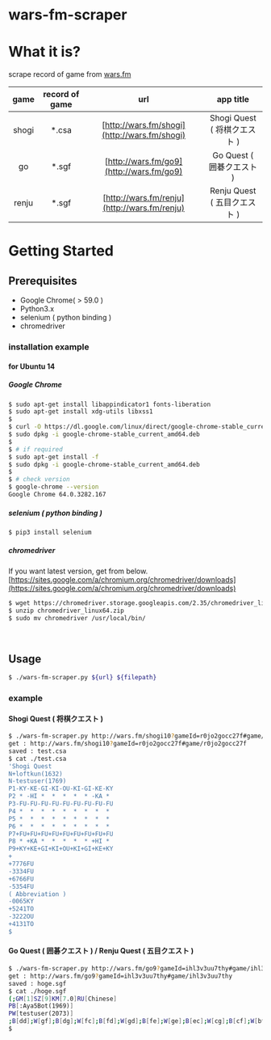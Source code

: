 wars-fm-scraper
==================================================

# What it is?
scrape record of game from [wars.fm](http://wars.fm/)

| game | record of game | url                                          | app title                      |
|:----:|:--------------:|:--------------------------------------------:|:------------------------------:|
| shogi | *.csa         | [http://wars.fm/shogi](http://wars.fm/shogi) | Shogi Quest ( 将棋クエスト )   |
| go    | *.sgf         | [http://wars.fm/go9](http://wars.fm/go9)     | Go Quest ( 囲碁クエスト )      |
| renju | *.sgf         | [http://wars.fm/renju](http://wars.fm/renju) | Renju Quest ( 五目クエスト )   |


# Getting Started
## Prerequisites
- Google Chrome( > 59.0 )  
- Python3.x  
- selenium ( python binding )  
- chromedriver  

### installation example
#### for Ubuntu 14

##### Google Chrome  
```bash
$ sudo apt-get install libappindicator1 fonts-liberation
$ sudo apt-get install xdg-utils libxss1
$ 
$ curl -O https://dl.google.com/linux/direct/google-chrome-stable_current_amd64.deb
$ sudo dpkg -i google-chrome-stable_current_amd64.deb
$ 
$ # if required
$ sudo apt-get install -f
$ sudo dpkg -i google-chrome-stable_current_amd64.deb
$ 
$ # check version
$ google-chrome --version
Google Chrome 64.0.3282.167
```

##### selenium ( python binding )    
```bash
$ pip3 install selenium
```

##### chromedriver  
If you want latest version, get from below.  
[https://sites.google.com/a/chromium.org/chromedriver/downloads](https://sites.google.com/a/chromium.org/chromedriver/downloads)
```bash
$ wget https://chromedriver.storage.googleapis.com/2.35/chromedriver_linux64.zip
$ unzip chromedriver_linux64.zip
$ sudo mv chromedriver /usr/local/bin/
```
<br>

## Usage
```bash
$ ./wars-fm-scraper.py ${url} ${filepath}
```

### example
#### Shogi Quest ( 将棋クエスト ) 
```bash
$ ./wars-fm-scraper.py http://wars.fm/shogi10?gameId=r0jo2gocc27f#game/r0jo2gocc27f test.csa
get : http://wars.fm/shogi10?gameId=r0jo2gocc27f#game/r0jo2gocc27f
saved : test.csa
$ cat ./test.csa
'Shogi Quest
N+loftkun(1632)
N-testuser(1769)
P1-KY-KE-GI-KI-OU-KI-GI-KE-KY
P2 * -HI *  *  *  *  * -KA *
P3-FU-FU-FU-FU-FU-FU-FU-FU-FU
P4 *  *  *  *  *  *  *  *  *
P5 *  *  *  *  *  *  *  *  *
P6 *  *  *  *  *  *  *  *  *
P7+FU+FU+FU+FU+FU+FU+FU+FU+FU
P8 * +KA *  *  *  *  * +HI *
P9+KY+KE+GI+KI+OU+KI+GI+KE+KY
+
+7776FU
-3334FU
+6766FU
-5354FU
( Abbreviation )
-0065KY
+5241TO
-3222OU
+4131TO
$

```
#### Go Quest ( 囲碁クエスト ) / Renju Quest ( 五目クエスト )
```bash
$ ./wars-fm-scraper.py http://wars.fm/go9?gameId=ihl3v3uu7thy#game/ihl3v3uu7thy hoge.sgf
get : http://wars.fm/go9?gameId=ihl3v3uu7thy#game/ihl3v3uu7thy
saved : hoge.sgf
$ cat ./hoge.sgf
(;GM[1]SZ[9]KM[7.0]RU[Chinese]
PB[:Aya5Bot(1969)]
PW[testuser(2073)]
;B[dd];W[gf];B[dg];W[fc];B[fd];W[gd];B[fe];W[ge];B[ec];W[cg];B[cf];W[bf];B[ch];W[bg];B[ce];W[be];B[bd];W[bh];B[dh];W[bc];B[ae];W[cc];B[cd];W[ab];B[db];W[ad];B[ac];W[ba];B[cb];W[ad];B[fb];W[bb];B[ac];W[ef];B[ad];W[df];B[eg];W[ff];B[bi];W[fg];B[ah];W[gc];B[gb];W[hb];B[ha])
$
```
